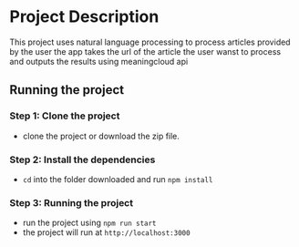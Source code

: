 # Project Description

This project uses natural language processing to process articles provided by the user
the app takes the url of the article the user wanst to process and outputs the results using meaningcloud api


## Running the project

### Step 1: Clone the project
- clone the project or download the zip file.

### Step 2: Install the dependencies
- `cd` into the folder downloaded and run `npm install`

### Step 3: Running the project
- run the project using `npm run start`
- the project will run at `http://localhost:3000`
